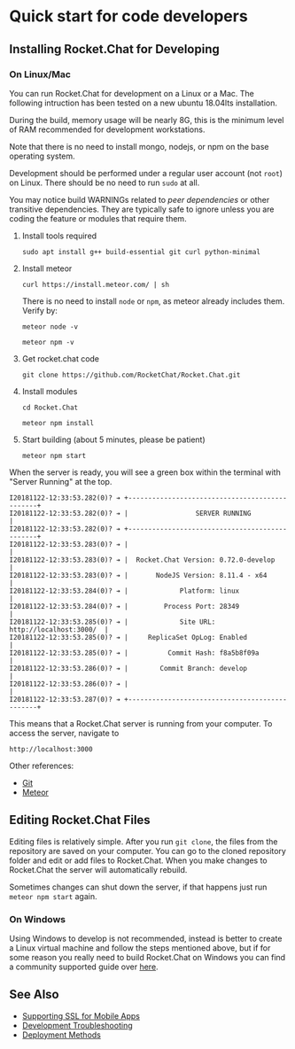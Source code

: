 # Quick start for code developers

## Installing Rocket.Chat for Developing

### On Linux/Mac

You can run Rocket.Chat for development on a Linux or a Mac. The following intruction has been tested on a new ubuntu 18.04lts installation.

During the build, memory usage will be nearly 8G, this is the minimum level of RAM recommended for development workstations.

Note that there is no need to install mongo, nodejs, or npm on the base operating system.

Development should be performed under a regular user account (not `root`) on Linux.  There should be no need to run `sudo` at all.

You may notice build WARNINGs related to _peer dependencies_  or other transitive dependencies.  They are typically safe to ignore unless you are coding the feature or modules that require them.

1. Install tools required

    `sudo apt install g++ build-essential git curl python-minimal`

2. Install meteor

    `curl https://install.meteor.com/ | sh`

    There is no need to install `node` or `npm`, as meteor already includes them.  Verify by:

    `meteor node -v`

    `meteor npm -v`

3. Get rocket.chat code

    `git clone https://github.com/RocketChat/Rocket.Chat.git`

4. Install modules

    `cd Rocket.Chat`

    `meteor npm install`

5. Start building (about 5 minutes, please be patient)

    `meteor npm start`

When the server is ready, you will see a green box within the terminal with "Server Running" at the top.

```
I20181122-12:33:53.282(0)? ➔ +-----------------------------------------------+
I20181122-12:33:53.282(0)? ➔ |                 SERVER RUNNING                |
I20181122-12:33:53.282(0)? ➔ +-----------------------------------------------+
I20181122-12:33:53.283(0)? ➔ |                                               |
I20181122-12:33:53.283(0)? ➔ |  Rocket.Chat Version: 0.72.0-develop          |
I20181122-12:33:53.283(0)? ➔ |       NodeJS Version: 8.11.4 - x64            |
I20181122-12:33:53.284(0)? ➔ |             Platform: linux                   |
I20181122-12:33:53.284(0)? ➔ |         Process Port: 28349                   |
I20181122-12:33:53.285(0)? ➔ |             Site URL: http://localhost:3000/  |
I20181122-12:33:53.285(0)? ➔ |     ReplicaSet OpLog: Enabled                 |
I20181122-12:33:53.285(0)? ➔ |          Commit Hash: f8a5b8f09a              |
I20181122-12:33:53.286(0)? ➔ |        Commit Branch: develop                 |
I20181122-12:33:53.286(0)? ➔ |                                               |
I20181122-12:33:53.287(0)? ➔ +-----------------------------------------------+
```

This means that a Rocket.Chat server is running from your computer. To access the server, navigate to

`http://localhost:3000`

Other references:

- [Git](https://git-scm.com/book/en/v2/Getting-Started-Installing-Git)
- [Meteor](https://www.meteor.com/install)

## Editing Rocket.Chat Files

Editing files is relatively simple. After you run `git clone`, the files from the repository are saved on
your computer. You can go to the cloned repository folder and edit or add files to Rocket.Chat.
When you make changes to Rocket.Chat the server will automatically rebuild.

Sometimes changes can shut down the server, if that happens just run `meteor npm start` again.

### On Windows

Using Windows to develop is not recommended, instead is better to create a Linux virtual machine and follow the steps mentioned above, but if for some reason you really need to build Rocket.Chat on Windows you can find a community supported guide over [here](../../installation/community-supported-installation/windows-server/).

## See Also

- [Supporting SSL for Mobile Apps](../mobile-apps/supporting-ssl/)
- [Development Troubleshooting](../../developer-guides/troubleshooting/)
- [Deployment Methods](../../installation/paas-deployments/)
